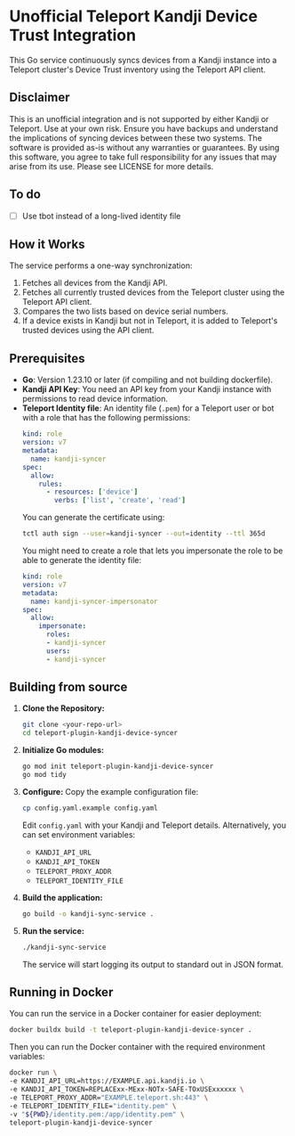# Unofficial Teleport Kandji Device Trust Integration

This Go service continuously syncs devices from a Kandji instance into a Teleport cluster's Device Trust inventory using the Teleport API client.

## Disclaimer
This is an unofficial integration and is not supported by either Kandji or Teleport. Use at your own risk. Ensure you have backups and understand the implications of syncing devices between these two systems.
The software is provided as-is without any warranties or guarantees. By using this software, you agree to take full responsibility for any issues that may arise from its use. Please see LICENSE for more details.

## To do

- [ ] Use tbot instead of a long-lived identity file

## How it Works

The service performs a one-way synchronization:
1.  Fetches all devices from the Kandji API.
2.  Fetches all currently trusted devices from the Teleport cluster using the Teleport API client.
3.  Compares the two lists based on device serial numbers.
4.  If a device exists in Kandji but not in Teleport, it is added to Teleport's trusted devices using the API client.

## Prerequisites

-   **Go**: Version 1.23.10 or later (if compiling and not building dockerfile).
-   **Kandji API Key**: You need an API key from your Kandji instance with permissions to read device information.
-   **Teleport Identity file**: An identity file (`.pem`) for a Teleport user or bot with a role that has the following permissions:
    ```yaml
    kind: role
    version: v7
    metadata:
      name: kandji-syncer
    spec:
      allow:
        rules:
          - resources: ['device']
            verbs: ['list', 'create', 'read']
    ```
    You can generate the certificate using:
    ```bash
    tctl auth sign --user=kandji-syncer --out=identity --ttl 365d
    ```
    You might need to create a role that lets you impersonate the role to be able to generate the identity file:
    ```yaml
    kind: role
    version: v7
    metadata:
      name: kandji-syncer-impersonator
    spec:
      allow:
        impersonate:
          roles:
          - kandji-syncer
          users:
          - kandji-syncer
    ```

## Building from source

1.  **Clone the Repository:**
    ```bash
    git clone <your-repo-url>
    cd teleport-plugin-kandji-device-syncer
    ```

2.  **Initialize Go modules:**
    ```bash
    go mod init teleport-plugin-kandji-device-syncer
    go mod tidy
    ```

3.  **Configure:**
    Copy the example configuration file:
    ```bash
    cp config.yaml.example config.yaml
    ```
    Edit `config.yaml` with your Kandji and Teleport details. Alternatively, you can set environment variables:
    -   `KANDJI_API_URL`
    -   `KANDJI_API_TOKEN`
    -   `TELEPORT_PROXY_ADDR`
    -   `TELEPORT_IDENTITY_FILE`

4.  **Build the application:**
    ```bash
    go build -o kandji-sync-service .
    ```

5.  **Run the service:**
    ```bash
    ./kandji-sync-service
    ```
    The service will start logging its output to standard out in JSON format.

## Running in Docker

You can run the service in a Docker container for easier deployment:

```bash
docker buildx build -t teleport-plugin-kandji-device-syncer .
```

Then you can run the Docker container with the required environment variables:

```bash
docker run \
-e KANDJI_API_URL=https://EXAMPLE.api.kandji.io \
-e KANDJI_API_TOKEN=REPLACExx-MExx-NOTx-SAFE-TOxUSExxxxxx \
-e TELEPORT_PROXY_ADDR="EXAMPLE.teleport.sh:443" \
-e TELEPORT_IDENTITY_FILE="identity.pem" \
-v "${PWD}/identity.pem:/app/identity.pem" \
teleport-plugin-kandji-device-syncer
```
